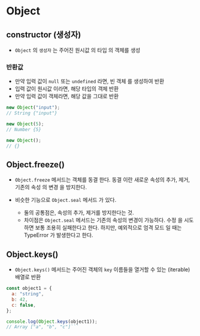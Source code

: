 # Object

## constructor (생성자)

- `Object` 의 `생성자` 는 주어진 원시값 의 타입 의 객체를 생성

### 반환값

- 만약 입력 값이 `null` 또는 `undefined` 라면, 빈 객체 를 생성하여 반환
- 입력 값이 원시값 이라면, 해당 타입의 객체 반환
- 만약 입력 값이 객체라면, 해당 값을 그대로 반환

```js
new Object("input");
// String {"input"}

new Object(5);
// Number {5}

new Object();
// {}
```

## Object.freeze()

- `Object.freeze` 메서드는 객체를 동결 한다. 동결 이란 새로운 속성의 추가, 제거, 기존의 속성 의 변경 을 방지한다.

- 비슷한 기능으로 `Object.seal` 메서드 가 있다.
  - 둘의 공통점은, 속성의 추가, 제거를 방지한다는 것.
  - 차이점은 `Object.seal` 메서드는 기존의 속성의 변경이 가능하다. 수정 을 시도하면 보통 조용히 실패한다고 한다. 하지만, 예외적으로 엄격 모드 일 때는 TypeError 가 발생한다고 한다.

## Object.keys()

- `Object.keys()` 메서드는 주어진 객체의 `key` 이름들을 열거할 수 있는 (iterable) 배열로 반환

````js
const object1 = {
  a: "string",
  b: 42,
  c: false,
};

console.log(Object.keys(object1));
// Array ["a", "b", "c"]```
````
